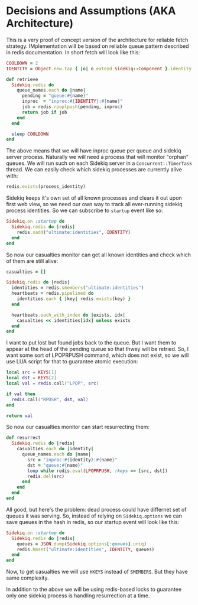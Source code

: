 # Decisions and Assumptions (AKA Architecture)

This is a very proof of concept version of the architecture for reliable fetch
strategy. IMplementation will be based on reliable queue pattern described in
redis documentation. In short fetch will look like this:

``` ruby
COOLDOWN = 2
IDENTITY = Object.new.tap { |o| o.extend Sidekiq::Component }.identity

def retrieve
  Sidekiq.redis do
    queue_names.each do |name|
      pending = "queue:#{name}"
      inproc  = "inproc:#{IDENTITY}:#{name}"
      job = redis.rpoplpush(pending, inproc)
      return job if job
    end
  end

  sleep COOLDOWN
end
```

The above means that we will have inproc queue per queue and sidekiq server
process. Naturally we will need a process that will monitor "orphan" queues.
We will run such on each Sidekiq server in a `Concurrent::TimerTask` thread.
We can easily check which sidekiq processes are currently alive with:

``` ruby
redis.exists(process_identity)
```

Sidekiq keeps it's own set of all known processes and clears it out upon first
web view, so we need our own way to track all ever-running sidekiq process
identities. So we can subscribe to `startup` event like so:

``` ruby
Sidekiq.on :startup do
  Sidekiq.redis do |redis|
    redis.sadd("ultimate:identities", IDENTITY)
  end
end
```

So now our casualties monitor can get all known identities and check which of
them are still alive:

``` ruby
casualties = []

Sidekiq.redis do |redis|
  identities = redis.smembers("ultimate:identities")
  heartbeats = redis.pipelined do
    identities.each { |key| redis.exists(key) }
  end

  heartbeats.each_with_index do |exists, idx|
    casualties << identities[idx] unless exists
  end
end
```

I want to put lost but found jobs back to the queue. But I want them to appear
at the head of the pending queue so that thwey will be retried. So, I want some
sort of LPOPRPUSH command, which does not exist, so we will use LUA script for
that to guarantee atomic execution:

``` lua
local src = KEYS[1]
local dst = KEYS[2]
local val = redis.call("LPOP", src)

if val then
  redis.call("RPUSH", dst, val)
end

return val
```

So now our casualties monitor can start resurrecting them:

``` ruby
def resurrect
  Sidekiq.redis do |redis|
    casualties.each do |identity|
      queue_names.each do |name|
        src = "inproc:#{identity}:#{name}"
        dst = "queue:#{name}"
        loop while redis.eval(LPOPRPUSH, :keys => [src, dst])
        redis.del(src)
      end
    end
  end
end
```

All good, but here's the problem: dead process could have differnet set of
queues it was serving. So, instead of relying on `Sidekiq.options` we can
save queues in the hash in redis, so our startup event will look like this:

``` ruby
Sidekiq.on :startup do
  Sidekiq.redis do |redis|
    queues = JSON.dump(Sidekiq.options[:queues].uniq)
    redis.hmset("ultimate:identities", IDENTITY, queues)
  end
end
```

Now, to get casualties we will use `HKEYS` instead of `SMEMBERS`. But they have
same complexity.

In addition to the above we will be using redis-based locks to guarantee only
one sidekiq process is handling resurrection at a time.
